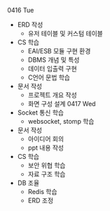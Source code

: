 0416 Tue
- ERD 작성
    - 유저 테이블 및 커스텀 테이블
- CS 학습
    - EAI/ESB 모듈 구현 환경
    - DBMS 개념 및 특성
    - 데이터 입출력 구현
    - C언어 문법 학습
- 문서 작성
    - 프로젝트 개요 작성
    - 화면 구성 설계
0417 Wed
- Socket 통신 학습
    - websocket, stomp 학습
- 문서 작성
    - 아이디어 회의
    - ppt 내용 작성
- CS 학습
    - 보안 위협 학습
    - 자료 구조 학습
- DB 조율
    - Redis 학습
    - ERD 조정